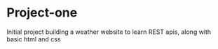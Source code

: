 # Project-one
Initial project building a weather website to learn REST apis, along with basic html and css 
